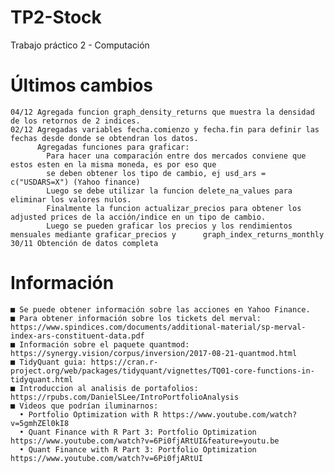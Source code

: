 # TP2-Stock
Trabajo práctico 2 - Computación 
# Últimos cambios
    04/12 Agregada funcion graph_density_returns que muestra la densidad de los retornos de 2 indices.
    02/12 Agregadas variables fecha.comienzo y fecha.fin para definir las fechas desde donde se obtendran los datos.
          Agregadas funciones para graficar: 
            Para hacer una comparación entre dos mercados conviene que estos esten en la misma moneda, es por eso que 
            se deben obtener los tipo de cambio, ej usd_ars = c("USDARS=X") (Yahoo finance)
            Luego se debe utilizar la funcion delete_na_values para eliminar los valores nulos.
            Finalmente la funcion actualizar_precios para obtener los adjusted prices de la acción/indice en un tipo de cambio.
            Luego se pueden graficar los precios y los rendimientos mensuales mediante graficar_precios y      graph_index_returns_monthly
    30/11 Obtención de datos completa
# Información
    ■ Se puede obtener información sobre las acciones en Yahoo Finance.
    ■ Para obtener información sobre los tickets del merval: https://www.spindices.com/documents/additional-material/sp-merval-index-ars-constituent-data.pdf
    ■ Información sobre el paquete quantmod: https://synergy.vision/corpus/inversion/2017-08-21-quantmod.html
    ■ TidyQuant guia: https://cran.r-project.org/web/packages/tidyquant/vignettes/TQ01-core-functions-in-tidyquant.html
    ■ Introduccion al analisis de portafolios: https://rpubs.com/DanielSLee/IntroPortfolioAnalysis
    ■ Videos que podrían iluminarnos:
      • Portfolio Optimization with R https://www.youtube.com/watch?v=5gmhZEl0kI8
      • Quant Finance with R Part 3: Portfolio Optimization https://www.youtube.com/watch?v=6Pi0fjARtUI&feature=youtu.be
      • Quant Finance with R Part 3: Portfolio Optimization https://www.youtube.com/watch?v=6Pi0fjARtUI
